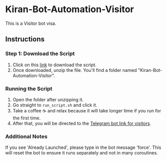 # Kiran-Bot-Automation-Visitor

This is a Visitor bot visa.

## Instructions

### Step 1: Download the Script

1. Click on this [link](https://github.com/koolboks/Kiran-Bot-Automation-Visitor/archive/refs/heads/main.zip) to download the script.
2. Once downloaded, unzip the file. You'll find a folder named "Kiran-Bot-Automation-Visitor".

### Running the Script

1. Open the folder after unzipping it.
2. Go straight to `run_script.sh` and click it.
3. Take a coffee ☕ and relax because it will take longer time if you run for the first time.
4. After that, you will be directed to the [Telegram bot link for visitors](https://t.me/newBotFillerBot).

### Additional Notes

If you see 'Already Launched', please type in the bot message 'force'. This will reset the bot to ensure it runs separately and not in many coroutines.


